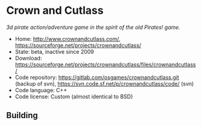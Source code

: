 # Crown and Cutlass

_3d pirate action/adventure game in the spirit of the old Pirates! game._

- Home: http://www.crownandcutlass.com/, https://sourceforge.net/projects/crownandcutlass/
- State: beta, inactive since 2009
- Download: https://sourceforge.net/projects/crownandcutlass/files/crownandcutlass/
- Code repository: https://gitlab.com/osgames/crownandcutlass.git (backup of svn), https://svn.code.sf.net/p/crownandcutlass/code/ (svn)
- Code language: C++
- Code license: Custom (almost identical to BSD)

## Building

